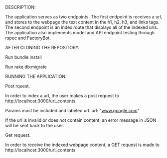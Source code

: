 DESCRIPTION:

The application serves as two endpoints. The first endpoint is receives a url, and stores to the 
webpage the text content in the h1, h2, h3, and links tags. The second endpoint is an index route that
displays all of the indexed urls. The application also implements model and API endpoint testing through
rspec and FactoryBot. 

AFTER CLONING THE REPOSITORY:

Run bundle install

Run rake db:migrate

RUNNING THE APPLICATION:

Post rquest. 

In order to index a url, the user makes a post request to http://localhost:3000/url_contents 

Params must be included and labeled url. url: "www.google.com"

If the url is invalid or does not contain content, an error message in JSON will be sent back to the user. 

Get request. 

In order to receive the indexed webpage content, a GET request is made to http://localhost:3000/url_contents 




